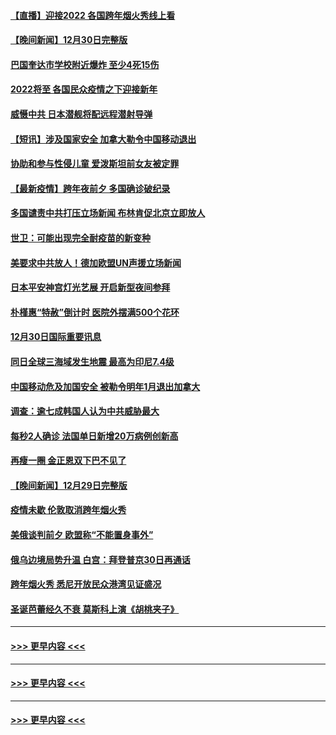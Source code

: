 #### [【直播】迎接2022 各国跨年烟火秀线上看](../pages/prog202/a103308120.md?t=12312001) 
#### [【晚间新闻】12月30日完整版](../pages/prog202/a103307967.md?t=12312001) 
#### [巴国奎达市学校附近爆炸 至少4死15伤](../pages/prog202/a103307970.md?t=12312001) 
#### [2022将至 各国民众疫情之下迎接新年](../pages/prog202/a103307787.md?t=12312001) 
#### [威慑中共 日本潜舰将配远程潜射导弹](../pages/prog202/a103307756.md?t=12312001) 
#### [【短讯】涉及国家安全 加拿大勒令中国移动退出](../pages/prog202/a103307497.md?t=12312001) 
#### [协助和参与性侵儿童 爱泼斯坦前女友被定罪](../pages/prog202/a103307555.md?t=12312001) 
#### [【最新疫情】跨年夜前夕 多国确诊破纪录](../pages/prog202/a103307514.md?t=12312001) 
#### [多国谴责中共打压立场新闻 布林肯促北京立即放人](../pages/prog202/a103307473.md?t=12312001) 
#### [世卫：可能出现完全耐疫苗的新变种](../pages/prog202/a103306914.md?t=12312001) 
#### [美要求中共放人！德加欧盟UN声援立场新闻](../pages/prog202/a103306865.md?t=12312001) 
#### [日本平安神宫灯光艺展 开启新型夜间参拜](../pages/prog202/a103306858.md?t=12312001) 
#### [朴槿惠“特赦”倒计时 医院外摆满500个花环](../pages/prog202/a103306880.md?t=12312001) 
#### [12月30日国际重要讯息](../pages/prog202/a103306852.md?t=12312001) 
#### [同日全球三海域发生地震 最高为印尼7.4级](../pages/prog202/a103306790.md?t=12312001) 
#### [中国移动危及加国安全 被勒令明年1月退出加拿大](../pages/prog202/a103306816.md?t=12312001) 
#### [调查：逾七成韩国人认为中共威胁最大](../pages/prog202/a103306785.md?t=12312001) 
#### [每秒2人确诊 法国单日新增20万病例创新高](../pages/prog202/a103306694.md?t=12312001) 
#### [再瘦一圈 金正恩双下巴不见了](../pages/prog202/a103306683.md?t=12312001) 
#### [【晚间新闻】12月29日完整版](../pages/prog202/a103306559.md?t=12312001) 
#### [疫情未歇 伦敦取消跨年烟火秀](../pages/prog202/a103306668.md?t=12312001) 
#### [美俄谈判前夕 欧盟称“不能置身事外”](../pages/prog202/a103306644.md?t=12312001) 
#### [俄乌边境局势升温 白宫：拜登普京30日再通话](../pages/prog202/a103306391.md?t=12312001) 
#### [跨年烟火秀 悉尼开放民众港湾见证盛况](../pages/prog202/a103306534.md?t=12312001) 
#### [圣诞芭蕾经久不衰 莫斯科上演《胡桃夹子》](../pages/prog202/a103306352.md?t=12312001) 

----
#### [ >>> 更早内容 <<< ](../indexes/prog202-earlier.md?t=12312050)

----
#### [ >>> 更早内容 <<< ](../indexes/prog202-earlier.md?t=12312101)

----
#### [ >>> 更早内容 <<< ](../indexes/prog202-earlier.md)
